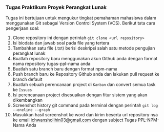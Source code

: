 ### Tugas Praktikum Proyek Perangkat Lunak

Tugas ini bertujuan untuk mengukur tingkat pemahaman mahasiswa dalam menggunakan Git sebagai Version Control System (VCS). 
Berikut tata cara pengerjaan soal:
1. Clone repository ini dengan perintah `git clone <url repository>`
2. Isi biodata dan jawab soal pada file yang tertera
3. Tambahkan satu file (.txt) berisi deskripsi salah satu metode pengujian perangkat lunak
4. Buatlah repository baru menggunakan akun Github anda dengan format nama repository tugas-ppl-nama anda
5. Buatlah satu branch baru dengan format npm-nama
6. Push branch baru ke Repository Github anda dan lakukan pull request ke branch default
7. Buatlah sebuah perencanaan project di `Kanban` dan convert semua task ke `Issues`
8. Isi perencanaan project disesuaikan dengan fitur sistem yang akan dikembangkan
9. Screenshot history git command pada terminal dengan perintah `git log --oneline --graph`
10. Masukkan hasil screenshot ke word dan kirim beserta url repository nya ke email [ichwansholihin03@gmail.com](mailto:ichwansholihin03@gmail.com) dengan subject Tugas PPL-NPM-Nama Anda
